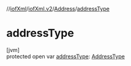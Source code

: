 //[iofXml](../../../index.md)/[iofXml.v2](../index.md)/[Address](index.md)/[addressType](address-type.md)

# addressType

[jvm]\
protected open var [addressType](address-type.md): [AddressType](../-address-type/index.md)
